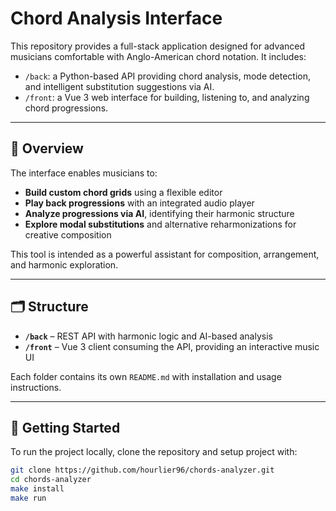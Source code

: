 # Chord Analysis Interface

This repository provides a full-stack application designed for advanced musicians comfortable with Anglo-American chord notation. It includes:

- `/back`: a Python-based API providing chord analysis, mode detection, and intelligent substitution suggestions via AI.
- `/front`: a Vue 3 web interface for building, listening to, and analyzing chord progressions.

---

## 🎵 Overview

The interface enables musicians to:

- **Build custom chord grids** using a flexible editor
- **Play back progressions** with an integrated audio player
- **Analyze progressions via AI**, identifying their harmonic structure
- **Explore modal substitutions** and alternative reharmonizations for creative composition

This tool is intended as a powerful assistant for composition, arrangement, and harmonic exploration.

---

## 🗂 Structure

- **`/back`** – REST API with harmonic logic and AI-based analysis
- **`/front`** – Vue 3 client consuming the API, providing an interactive music UI

Each folder contains its own `README.md` with installation and usage instructions.

---

## 🚀 Getting Started

To run the project locally, clone the repository and setup project with:

```bash
git clone https://github.com/hourlier96/chords-analyzer.git
cd chords-analyzer
make install
make run
